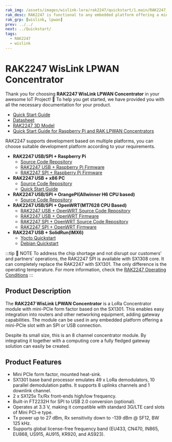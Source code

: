```yaml
---
rak_img: /assets/images/wislink-lora/rak2247/quickstart/1.main/RAK2247_home.png
rak_desc: RAK2247 is functional to any embedded platform offering a mini-PCIe slot with an SPI or USB connection. This enables easy integration into routers and other networking equipment. Also, it offers maximum power transmission for a wider LoRaWAN network coverage. 
rak_grp: [wislink, lpwan]
prev: ../../
next: ../Quickstart/
tags:
  - RAK2247
  - wislink
---
```


# RAK2247 WisLink LPWAN Concentrator
Thank you for choosing **RAK2247 WisLink LPWAN Concentrator** in your awesome IoT Project! 🎉 To help you get started, we have provided you with all the necessary documentation for your product.

* [Quick Start Guide](../Quickstart/)
* [Datasheet](../Datasheet/)
* [RAK2247 3D Model](https://downloads.rakwireless.com/3D_File/WisLink/PWB-RAK2247.stp)
* [Quick Start Guide for Raspberry Pi and RAK LPWAN Concentrators](https://docs.rakwireless.com/Knowledge-Hub/Learn/Raspberry-Pi-and-RAK-LPWAN-Concentrators/)

RAK2247 supports development based on multiple platforms, you can choose suitable development platform according to your requirements.

* **RAK2247 USB/SPI + Raspberry Pi**
  * [Source Code Repository](https://github.com/RAKWireless/rak_common_for_gateway)
  * [RAK2247 USB + Raspberry Pi Firmware](https://downloads.rakwireless.com/LoRa/RAK2247-Mini-PCIe/RPi-Firmware/RAK2247-USB_Latest_Firmware.zip)
  * [RAK2247 SPI + Raspberry Pi Firmware](https://downloads.rakwireless.com/LoRa/RAK2247-Mini-PCIe/RPi-Firmware/RAK2247-SPI_Latest_Firmware.zip)
* **RAK2247 USB + x86 PC**
  * [Source Code Repository](https://github.com/RAKWireless/rak_common_for_gateway)
  * [Quick Start Guide](/Product-Categories/WisLink/RAK2247/Quickstart/#rak2247-x86-linux-pc)
* **RAK2247 USB/SPI + OrangePI(Allwinner H6 CPU based)** 
  * [Source Code Repository](https://github.com/RAKWireless/rak_gateway_for_OrangePi3)
* **RAK2247 USB/SPI + OpenWRT(MT7628 CPU Based)**
  * [RAK2247 USB + OpenWRT Source Code Repository](https://downloads.rakwireless.com/LoRa/RAK2247-Mini-PCIe/MT7628-Firmware/RAK2247%26RAK833-USB-openwrt-ramips-mt7628.rar)
  * [RAK2247 USB + OpenWRT Firmware](https://downloads.rakwireless.com/LoRa/RAK2247-Mini-PCIe/MT7628-Firmware/RAK2247%26RAK833-USB-openwrt-ramips-mt7628.rar)
  * [RAK2247 SPI + OpenWRT Source Code Repository](https://github.com/RAKWireless/RAK831-LoRaGateway-OpenWRT-MT7628)
  * [RAK2247 SPI + OpenWRT Firmware](https://downloads.rakwireless.com/LoRa/RAK2247-Mini-PCIe/MT7628-Firmware/RAK833%26RAK2247_SPI_MT7628_OpenWRT_V2.0_20190505.bin)
* **RAK2247 USB + SolidRun(IMX6)**
  * [Yocto Quickstart](https://github.com/RAKWireless/RAK833-LoRaGateway-SolidRun-Yocto)
  * [Debian Quickstart](https://github.com/RAKWireless/RAK833-LoRaGateway-SolidRun-Debian)

:::tip 📝 NOTE
To address the chip shortage and not disrupt our customers' and partners' operations, the RAK2247 SPI is available with SX1308 core.  It can completely replace the RAK2247 with SX1301. The only difference is the operating temperature. For more information, check the [RAK2247 Operating Conditions](../Datasheet/#operating-conditions)
:::
## Product Description

The **RAK2247 WisLink LPWAN Concentrator** is a LoRa Concentrator module with mini-PCIe form factor based on the SX1301. This enables easy integration into routers and other networking equipment, adding gateway capabilities. The module can be used in any embedded platform offering a mini-PCIe slot with an SPI or USB connection.

Despite its small size, this is an 8 channel concentrator module. By integrating it together with a computing core a fully fledged gateway solution can easily be created.

## Product Features

- Mini PCIe form factor, mounted heat-sink.
- SX1301 base band processor emulates 49 x LoRa demodulators, 10 parallel demodulation paths. It supports 8 uplinks channels and 1 downlink channel.
- 2 x SX125x Tx/Rx front-ends high/low frequency.
- Built-in FT2232H for SPI to USB 2.0 conversion (optional).
- Operates at 3.3 V, making it compatible with standard 3G/LTE card slots of Mini PCI-e type.
- Tx power up to 27 dBm, Rx sensitivity down to -139 dBm @ SF12, BW 125 kHz.
- Supports global license-free frequency band (EU433, CN470, IN865, EU868, US915, AU915, KR920,  and AS923).
